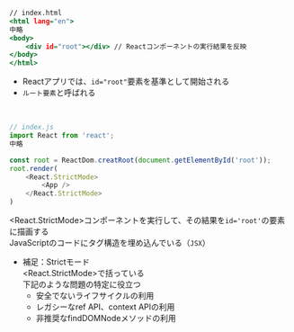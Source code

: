 
``` html:index.html
// index.html
<html lang="en">
中略
<body>
    <div id="root"></div> // Reactコンポーネントの実行結果を反映
</body>
</html>
```
- Reactアプリでは、`id="root"`要素を基準として開始される
- `ルート要素`と呼ばれる
</br>

``` javascript:index.js
// index.js
import React from 'react';
中略

const root = ReactDom.creatRoot(document.getElementById('root'));
root.render(
    <React.StrictMode>
        <App />
    </React.StrictMode>
)

```
<React.StrictMode>コンポーネントを実行して、その結果を`id='root'`の要素に描画する</br>
JavaScriptのコードにタグ構造を埋め込んでいる（`JSX`）

- 補足：Strictモード</br>
<React.StrictMode>で括っている</br>
下記のような問題の特定に役立つ
    - 安全でないライフサイクルの利用
    - レガシーなref API、context APIの利用
    - 非推奨なfindDOMNodeメソッドの利用

